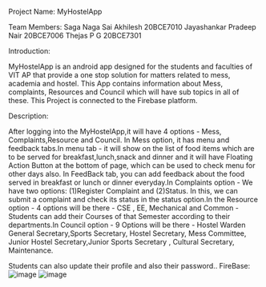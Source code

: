 Project Name: MyHostelApp

Team Members:
Saga Naga Sai Akhilesh 20BCE7010
Jayashankar Pradeep Nair 20BCE7006
Thejas P G 20BCE7301

Introduction:

MyHostelApp is an android app designed for the students and faculties of VIT AP that provide a one stop solution for matters related to mess, academia and hostel. This App contains information about Mess, complaints, Resources and Council which will have sub topics in all of these. This Project is connected to the Firebase platform.

Description:

After logging into the MyHostelApp,it will have 4 options - Mess, Complaints,Resource and Council. In Mess option, it has menu and feedback tabs.In menu tab - it will show on the list of food items which are to be served for breakfast,lunch,snack and dinner and it will have Floating Action Button at the bottom of  page, which can be used to check menu for other days also. In FeedBack tab, you can add feedback about the food served in breakfast or lunch or dinner everyday.In Complaints option - We have two options: (1)Register Complaint and (2)Status. In this, we can submit a complaint and check its status in the status option.In the Resource option - 4 options will be there - CSE , EE, Mechanical and Common - Students can add their Courses of that Semester according to their departments.In Council option - 9 Options will be there - Hostel Warden General Secretary,Sports Secretary, Hostel Secretary, Mess Committee, Junior Hostel Secretary,Junior Sports Secretary , Cultural Secretary, Maintenance.

Students can also update their profile and also their password..
FireBase:
![image](https://user-images.githubusercontent.com/98794660/207927899-9132d2c2-0216-4408-97af-3641bfcedab7.png)
![image](https://user-images.githubusercontent.com/98794660/207927985-206ffef9-4366-4f3e-9df5-49e3a1cdd621.png)

